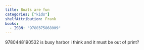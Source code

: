```yaml
---
title: Boats are fun
categories: ["kids"]
shelfAttribution: Frank
books:
  - ISBN: "9780375868009"
---
```


9780448190532 is busy harbor i think and it must be out of print?